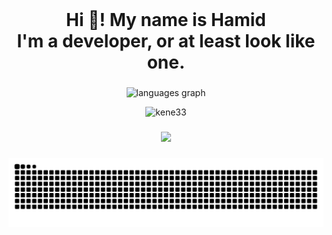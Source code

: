 <br clear="both">

<h1 align="center">Hi 👋! My name is Hamid<br>I'm a developer, or at least look like one.</h1>

###

<div align="center">
  <img src="https://github-readme-stats.vercel.app/api/top-langs?username=Kene33&locale=en&hide_title=true&layout=compact&card_width=320&langs_count=6&theme=dracula&hide_border=true" height="210" alt="languages graph" />
  <p align="center"> <img src="https://komarev.com/ghpvc/?username=kene33&label=Views&color=c061cb&style=flat" alt="kene33" /> </p>
</div>

###

<p align="center">
  <a href="https://github.com/Kene33">
    <img src="https://skillicons.dev/icons?i=py,c,html,css,linux,redis,sqlite,fastapi,docker,git,vscode" />
  </a>
</p>

###

<img src="https://raw.githubusercontent.com/Kene33/Kene33/output/snake.svg" alt="Snake animation" />
